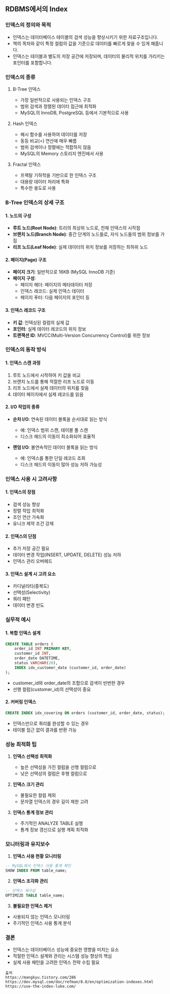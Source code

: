## RDBMS에서의 Index

### 인덱스의 정의와 목적
- 인덱스는 데이터베이스 테이블의 검색 성능을 향상시키기 위한 자료구조입니다.
- 책의 목차와 같이 특정 컬럼의 값을 기준으로 데이터를 빠르게 찾을 수 있게 해줍니다.
- 인덱스는 테이블과 별도의 저장 공간에 저장되며, 데이터의 물리적 위치를 가리키는 포인터를 포함합니다.

### 인덱스의 종류
1. B-Tree 인덱스
   - 가장 일반적으로 사용되는 인덱스 구조
   - 범위 검색과 정렬된 데이터 접근에 최적화
   - MySQL의 InnoDB, PostgreSQL 등에서 기본적으로 사용

2. Hash 인덱스
   - 해시 함수를 사용하여 데이터를 저장
   - 동등 비교(=) 연산에 매우 빠름
   - 범위 검색이나 정렬에는 적합하지 않음
   - MySQL의 Memory 스토리지 엔진에서 사용

3. Fractal 인덱스
   - 프랙탈 기하학을 기반으로 한 인덱스 구조
   - 대용량 데이터 처리에 특화
   - 특수한 용도로 사용

### B-Tree 인덱스의 상세 구조

#### 1. 노드의 구성
- **루트 노드(Root Node)**: 트리의 최상위 노드로, 전체 인덱스의 시작점
- **브랜치 노드(Branch Node)**: 중간 단계의 노드들로, 자식 노드들의 범위 정보를 가짐
- **리프 노드(Leaf Node)**: 실제 데이터의 위치 정보를 저장하는 최하위 노드

#### 2. 페이지(Page) 구조
- **페이지 크기**: 일반적으로 16KB (MySQL InnoDB 기준)
- **페이지 구성**:
  - 페이지 헤더: 페이지의 메타데이터 저장
  - 인덱스 레코드: 실제 인덱스 데이터
  - 페이지 푸터: 다음 페이지의 포인터 등

#### 3. 인덱스 레코드 구조
- **키 값**: 인덱싱된 컬럼의 실제 값
- **포인터**: 실제 데이터 레코드의 위치 정보
- **트랜잭션 ID**: MVCC(Multi-Version Concurrency Control)를 위한 정보

### 인덱스의 동작 방식

#### 1. 인덱스 스캔 과정
1. 루트 노드에서 시작하여 키 값을 비교
2. 브랜치 노드를 통해 적절한 리프 노드로 이동
3. 리프 노드에서 실제 데이터의 위치를 찾음
4. 데이터 페이지에서 실제 레코드를 읽음

#### 2. I/O 작업의 종류
- **순차 I/O**: 연속된 데이터 블록을 순서대로 읽는 방식
  - 예: 인덱스 범위 스캔, 테이블 풀 스캔
  - 디스크 헤드의 이동이 최소화되어 효율적

- **랜덤 I/O**: 불연속적인 데이터 블록을 읽는 방식
  - 예: 인덱스를 통한 단일 레코드 조회
  - 디스크 헤드의 이동이 많아 성능 저하 가능성

### 인덱스 사용 시 고려사항

#### 1. 인덱스의 장점
- 검색 성능 향상
- 정렬 작업 최적화
- 조인 연산 가속화
- 유니크 제약 조건 강제

#### 2. 인덱스의 단점
- 추가 저장 공간 필요
- 데이터 변경 작업(INSERT, UPDATE, DELETE) 성능 저하
- 인덱스 관리 오버헤드

#### 3. 인덱스 설계 시 고려 요소
- 카디널리티(중복도)
- 선택성(Selectivity)
- 쿼리 패턴
- 데이터 변경 빈도

### 실무적 예시

#### 1. 복합 인덱스 설계
```sql
CREATE TABLE orders (
    order_id INT PRIMARY KEY,
    customer_id INT,
    order_date DATETIME,
    status VARCHAR(20),
    INDEX idx_customer_date (customer_id, order_date)
);
```
- customer_id와 order_date의 조합으로 검색이 빈번한 경우
- 선행 컬럼(customer_id)의 선택성이 중요

#### 2. 커버링 인덱스
```sql
CREATE INDEX idx_covering ON orders (customer_id, order_date, status);
```
- 인덱스만으로 쿼리를 완성할 수 있는 경우
- 테이블 접근 없이 결과를 반환 가능

### 성능 최적화 팁

1. **인덱스 선택성 최적화**
   - 높은 선택성을 가진 컬럼을 선행 컬럼으로
   - 낮은 선택성의 컬럼은 후행 컬럼으로

2. **인덱스 크기 관리**
   - 불필요한 컬럼 제외
   - 문자열 인덱스의 경우 길이 제한 고려

3. **인덱스 통계 정보 관리**
   - 주기적인 ANALYZE TABLE 실행
   - 통계 정보 갱신으로 실행 계획 최적화

### 모니터링과 유지보수

1. **인덱스 사용 현황 모니터링**
```sql
-- MySQL에서 인덱스 사용 통계 확인
SHOW INDEX FROM table_name;
```

2. **인덱스 조각화 관리**
```sql
-- 인덱스 재구성
OPTIMIZE TABLE table_name;
```

3. **불필요한 인덱스 제거**
- 사용되지 않는 인덱스 모니터링
- 주기적인 인덱스 사용 통계 분석

### 결론
- 인덱스는 데이터베이스 성능에 중요한 영향을 미치는 요소
- 적절한 인덱스 설계와 관리는 시스템 성능 향상의 핵심
- 실제 사용 패턴을 고려한 인덱스 전략 수립 필요

```
출처
https://mangkyu.tistory.com/286
https://dev.mysql.com/doc/refman/8.0/en/optimization-indexes.html
https://use-the-index-luke.com/
```